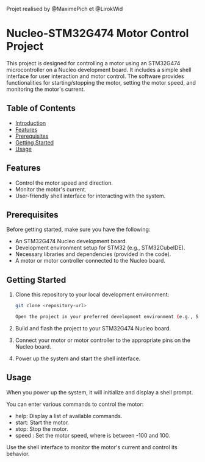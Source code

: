 Projet realised by @MaximePich et @LirokWid

# Nucleo-STM32G474 Motor Control Project

This project is designed for controlling a motor using an STM32G474 microcontroller on a Nucleo development board. It includes a simple shell interface for user interaction and motor control. The software provides functionalities for starting/stopping the motor, setting the motor speed, and monitoring the motor's current.

## Table of Contents

- [Introduction](#nucleo-stm32g474-motor-control-project)
- [Features](#features)
- [Prerequisites](#prerequisites)
- [Getting Started](#getting-started)
- [Usage](#usage)

## Features

- Control the motor speed and direction.
- Monitor the motor's current.
- User-friendly shell interface for interacting with the system.

## Prerequisites

Before getting started, make sure you have the following:

- An STM32G474 Nucleo development board.
- Development environment setup for STM32 (e.g., STM32CubeIDE).
- Necessary libraries and dependencies (provided in the code).
- A motor or motor controller connected to the Nucleo board.

## Getting Started

1. Clone this repository to your local development environment:

   ```bash
   git clone <repository-url>
   
   Open the project in your preferred development environment (e.g., STM32CubeIDE).

2. Build and flash the project to your STM32G474 Nucleo board.

3. Connect your motor or motor controller to the appropriate pins on the Nucleo board.

4. Power up the system and start the shell interface.

## Usage

When you power up the system, it will initialize and display a shell prompt.

You can enter various commands to control the motor:

- help: Display a list of available commands.
- start: Start the motor.
- stop: Stop the motor.
- speed <value>: Set the motor speed, where <value> is between -100 and 100.

Use the shell interface to monitor the motor's current and control its behavior.

